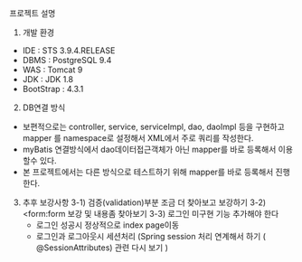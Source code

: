 
프로젝트 설명

1. 개발 환경
  - IDE : STS 3.9.4.RELEASE
  - DBMS : PostgreSQL 9.4
  - WAS : Tomcat 9
  - JDK : JDK 1.8
  - BootStrap : 4.3.1
  
 2. DB연결 방식
   - 보편적으로는 controller, service, serviceImpl, dao, daoImpl 등을 구현하고 mapper 를 namespace로 설정해서 XML에서 주로 쿼리를 작성한다.
   - myBatis 연결방식에서 dao데이터접근객체가 아닌 mapper를 바로 등록해서 이용할수 있다.
   - 본 프로젝트에서는 다른 방식으로 테스트하기 위해 mapper를 바로 등록해서 진행한다.

 3. 추후 보강사항 
   3-1) 검증(validation)부분 조금 더 찾아보고 보강하기
   3-2) <form:form 보강 및 내용좀 찾아보기 
   3-3) 로그인 미구현 기능 추가해야 한다
       - 로그인 성공시 정상적으로 index page이동
       - 로그인과 로그아웃시 세션처리 (Spring session 처리 연계해서 하기 ( @SessionAttributes) 관련 다시 보기  )
 